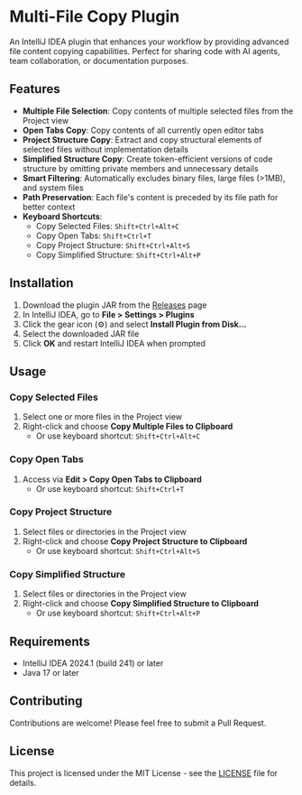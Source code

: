 # Multi-File Copy Plugin

An IntelliJ IDEA plugin that enhances your workflow by providing advanced file content copying capabilities. Perfect for sharing code with AI agents, team collaboration, or documentation purposes.

## Features

- **Multiple File Selection**: Copy contents of multiple selected files from the Project view
- **Open Tabs Copy**: Copy contents of all currently open editor tabs
- **Project Structure Copy**: Extract and copy structural elements of selected files without implementation details
- **Simplified Structure Copy**: Create token-efficient versions of code structure by omitting private members and unnecessary details
- **Smart Filtering**: Automatically excludes binary files, large files (>1MB), and system files
- **Path Preservation**: Each file's content is preceded by its file path for better context
- **Keyboard Shortcuts**:
  - Copy Selected Files: `Shift+Ctrl+Alt+C`
  - Copy Open Tabs: `Shift+Ctrl+T`
  - Copy Project Structure: `Shift+Ctrl+Alt+S`
  - Copy Simplified Structure: `Shift+Ctrl+Alt+P`

## Installation

1. Download the plugin JAR from the [Releases](../../releases) page
2. In IntelliJ IDEA, go to **File > Settings > Plugins**
3. Click the gear icon (⚙️) and select **Install Plugin from Disk...**
4. Select the downloaded JAR file
5. Click **OK** and restart IntelliJ IDEA when prompted

## Usage

### Copy Selected Files
1. Select one or more files in the Project view
2. Right-click and choose **Copy Multiple Files to Clipboard**
   - Or use keyboard shortcut: `Shift+Ctrl+Alt+C`

### Copy Open Tabs
1. Access via **Edit > Copy Open Tabs to Clipboard**
   - Or use keyboard shortcut: `Shift+Ctrl+T`

### Copy Project Structure
1. Select files or directories in the Project view
2. Right-click and choose **Copy Project Structure to Clipboard**
   - Or use keyboard shortcut: `Shift+Ctrl+Alt+S`

### Copy Simplified Structure
1. Select files or directories in the Project view
2. Right-click and choose **Copy Simplified Structure to Clipboard**
   - Or use keyboard shortcut: `Shift+Ctrl+Alt+P`

## Requirements

- IntelliJ IDEA 2024.1 (build 241) or later
- Java 17 or later

## Contributing

Contributions are welcome! Please feel free to submit a Pull Request.

## License

This project is licensed under the MIT License - see the [LICENSE](LICENSE) file for details.
